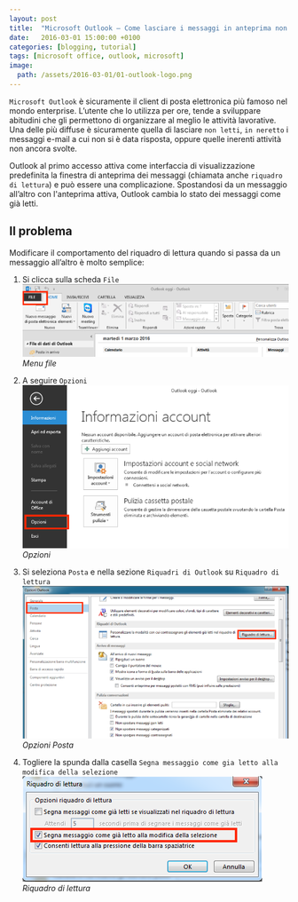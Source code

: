 ```yaml
---
layout: post
title:  "Microsoft Outlook – Come lasciare i messaggi in anteprima non letti"
date:   2016-03-01 15:00:00 +0100
categories: [blogging, tutorial]
tags: [microsoft office, outlook, microsoft] 
image:
  path: /assets/2016-03-01/01-outlook-logo.png
---
```

`Microsoft Outlook` è sicuramente il client di posta elettronica più famoso nel mondo enterprise. L’utente che lo utilizza per ore, tende a sviluppare abitudini che gli permettono di organizzare al meglio le attività lavorative. Una delle più diffuse è sicuramente quella di lasciare `non letti`, `in neretto` i messaggi e-mail a cui non si è data risposta, oppure quelle inerenti attività non ancora svolte.

Outlook al primo accesso attiva come interfaccia di visualizzazione predefinita la finestra di anteprima dei messaggi (chiamata anche `riquadro di lettura`) e può essere una complicazione. Spostandosi da un messaggio all’altro con l'anteprima attiva, Outlook cambia lo stato dei messaggi come già letti.

## Il problema

Modificare il comportamento del riquadro di lettura quando si passa da un messaggio all’altro è molto semplice:

1. Si clicca sulla scheda `File`
![Microsoft Outlook - Menu File](/assets/2016-03-01/02_Outlook-768x210.png)
_Menu file_

2. A seguire `Opzioni` 
![Microsoft Outlook - Opzioni](/assets/2016-03-01/03_Outlook-768x210.png)
_Opzioni_

3. Si seleziona `Posta` e nella sezione `Riquadri di Outlook` su `Riquadro di lettura`
![Microsoft Outlook - Opzioni](/assets/2016-03-01/04_Outlook-768x440.png)
_Opzioni Posta_

4. Togliere la spunda dalla casella `Segna messaggio come gia letto alla modifica della selezione`
![Microsoft Outlook - Riquadro di lettura](/assets/2016-03-01/05_Outlook.png)
_Riquadro di lettura_
